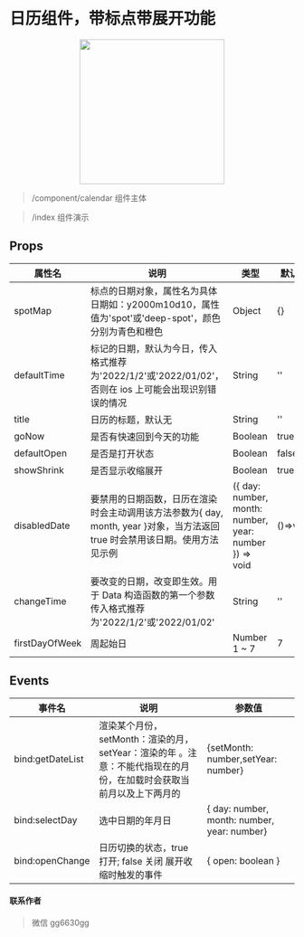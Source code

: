 # 日历组件，带标点带展开功能

<p align="center">
    <img src="https://img-blog.csdnimg.cn/img_convert/fff81de5b3a83c4f3a652038a5fad74c.gif" width="256">
</p>

> /component/calendar 组件主体

> /index 组件演示

## Props

| 属性名         | 说明                                                                                                                         | 类型                                                   | 默认值   |
| -------------- | ---------------------------------------------------------------------------------------------------------------------------- | ------------------------------------------------------ | -------- |
| spotMap        | 标点的日期对象，属性名为具体日期如：y2000m10d10，属性值为'spot'或'deep-spot'，颜色分别为青色和橙色                           | Object                                                 | {}       |
| defaultTime    | 标记的日期，默认为今日，传入格式推荐为'2022/1/2'或'2022/01/02'，否则在 ios 上可能会出现识别错误的情况                        | String                                                 | ''       |
| title          | 日历的标题，默认无                                                                                                           | String                                                 | ''       |
| goNow          | 是否有快速回到今天的功能                                                                                                     | Boolean                                                | true     |
| defaultOpen    | 是否是打开状态                                                                                                               | Boolean                                                | false    |
| showShrink     | 是否显示收缩展开                                                                                                             | Boolean                                                | true     |
| disabledDate   | 要禁用的日期函数，日历在渲染时会主动调用该方法参数为{ day, month, year }对象，当方法返回 true 时会禁用该日期。使用方法见示例 | ({ day: number, month: number, year: number }) => void | ()=>void |
| changeTime     | 要改变的日期，改变即生效。用于 Data 构造函数的第一个参数 传入格式推荐为'2022/1/2'或'2022/01/02'                              | String                                                 | ''       |
| firstDayOfWeek | 周起始日                                                                                                                     | Number 1 ~ 7                                           | 7        |

## Events

| 事件名           | 说明                                                                                                                | 参数值                                      |
| ---------------- | ------------------------------------------------------------------------------------------------------------------- | ------------------------------------------- |
| bind:getDateList | 渲染某个月份， setMonth：渲染的月，setYear：渲染的年 。注意：不能代指现在的月份，在加载时会获取当前月以及上下两月的 | {setMonth: number,setYear: number}          |
| bind:selectDay   | 选中日期的年月日                                                                                                    | { day: number, month: number, year: number} |
| bind:openChange  | 日历切换的状态，true 打开; false 关闭 展开收缩时触发的事件                                                          | { open: boolean }                           |

#### 联系作者

> 微信 gg6630gg
